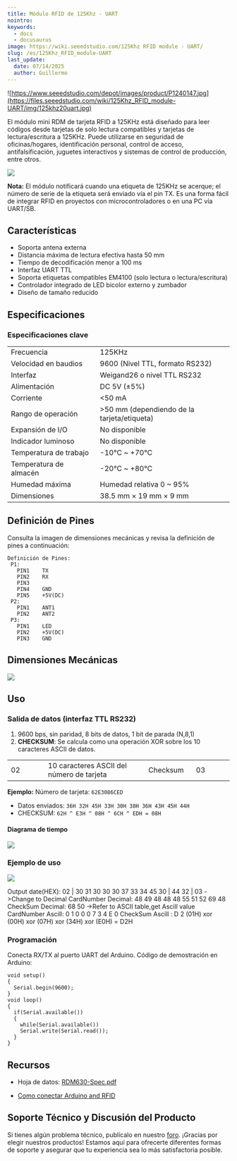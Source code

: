 ```yaml
---
title: Módulo RFID de 125Khz - UART
nointro:
keywords:
  - docs
  - docusaurus
image: https://wiki.seeedstudio.com/125Khz RFID module - UART/
slug: /es/125Khz_RFID_module-UART
last_update:
  date: 07/14/2025
  author: Guillermo
---
```

![https://www.seeedstudio.com/depot/images/product/P1240147.jpg](https://files.seeedstudio.com/wiki/125Khz_RFID_module-UART/img/125khz20uart.jpg)

El módulo mini RDM de tarjeta RFID a 125KHz está diseñado para leer códigos desde tarjetas de solo lectura compatibles y tarjetas de lectura/escritura a 125KHz. Puede utilizarse en seguridad de oficinas/hogares, identificación personal, control de acceso, antifalsificación, juguetes interactivos y sistemas de control de producción, entre otros.

[![](https://files.seeedstudio.com/wiki/Seeed-WiKi/docs/images/300px-Get_One_Now_Banner-ragular.png)](https://www.seeedstudio.com/125Khz-RFID-module-UART-p-171.html)

**Nota:** El módulo notificará cuando una etiqueta de 125KHz se acerque; el número de serie de la etiqueta será enviado vía el pin TX. Es una forma fácil de integrar RFID en proyectos con microcontroladores o en una PC vía UART/SB.

##   Características

*   Soporta antena externa
*   Distancia máxima de lectura efectiva hasta 50 mm
*   Tiempo de decodificación menor a 100 ms
*   Interfaz UART TTL
*   Soporta etiquetas compatibles EM4100 (solo lectura o lectura/escritura)
*   Controlador integrado de LED bicolor externo y zumbador
*   Diseño de tamaño reducido

##   Especificaciones

###   Especificaciones clave

<table>
<tr>
<td width="300px">Frecuencia</td>
<td width="500px">125KHz</td>
</tr>
<tr>
<td>Velocidad en baudios</td>
<td>9600 (Nivel TTL, formato RS232)</td>
</tr>
<tr>
<td>Interfaz</td>
<td>Weigand26 o nivel TTL RS232</td>
</tr>
<tr>
<td>Alimentación</td>
<td>DC 5V (±5%)</td>
</tr>
<tr>
<td>Corriente</td>
<td>&lt;50 mA</td>
</tr>
<tr>
<td>Rango de operación</td>
<td>&gt;50 mm (dependiendo de la tarjeta/etiqueta)</td>
</tr>
<tr>
<td>Expansión de I/O</td>
<td>No disponible</td>
</tr>
<tr>
<td>Indicador luminoso</td>
<td>No disponible</td>
</tr>
<tr>
<td>Temperatura de trabajo</td>
<td>-10℃ ~ +70℃</td>
</tr>
<tr>
<td>Temperatura de almacén</td>
<td>-20℃ ~ +80℃</td>
</tr>
<tr>
<td>Humedad máxima</td>
<td>Humedad relativa 0 ~ 95%</td>
</tr>
<tr>
<td>Dimensiones</td>
<td>38.5 mm × 19 mm × 9 mm</td>
</tr>
</table>

##   Definición de Pines

Consulta la imagen de dimensiones mecánicas y revisa la definición de pines a continuación:

```
Definición de Pines:
 P1:
   PIN1    TX
   PIN2    RX
   PIN3
   PIN4    GND
   PIN5    +5V(DC)
 P2:
   PIN1    ANT1
   PIN2    ANT2
 P3:
   PIN1    LED
   PIN2    +5V(DC)
   PIN3    GND
```

##   Dimensiones Mecánicas

![](https://files.seeedstudio.com/wiki/125Khz_RFID_module-UART/img/RFID-wiegand-dimen.JPG)

##   Uso

###   Salida de datos (interfaz TTL RS232)

1.  9600 bps, sin paridad, 8 bits de datos, 1 bit de parada (N,8,1)
2.  **CHECKSUM**: Se calcula como una operación XOR sobre los 10 caracteres ASCII de datos.

<table>
  <tr>
    <td width="100px">02</td>
    <td width="300px">10 caracteres ASCII del número de tarjeta</td>
    <td width="100px">Checksum</td>
    <td width="100px">03</td>
  </tr>
</table>

**Ejemplo:** Número de tarjeta: `62E3086CED`

- Datos enviados: `36H 32H 45H 33H 30H 38H 36H 43H 45H 44H`
- CHECKSUM: `62H ^ E3H ^ 08H ^ 6CH ^ EDH = 08H`

####   Diagrama de tiempo

![](https://files.seeedstudio.com/wiki/125Khz_RFID_module-UART/img/RFID-wiegand-time-seq.JPG)

###   Ejemplo de uso

![](https://files.seeedstudio.com/wiki/125Khz_RFID_module-UART/img/125k_RFID_uasge.JPG)

Output date(HEX): 02 | 30 31 30 30 30 37 33 34 45 30 | 44 32 | 03
-&gt;Change to Decimal
CardNumber Decimal: 48 49 48 48 48 55 51 52 69 48
CheckSum Decimal: 68 50
-&gt;Refer to ASCII table,get Ascill value
CardNumber Ascill: 0 1 0 0 0 7 3 4 E 0
CheckSum Ascill : D 2
(01H) xor (00H) xor (07H) xor (34H) xor (E0H) = D2H

###   Programación

Conecta RX/TX al puerto UART del Arduino. Código de demostración en Arduino:

```
void setup()
{
  Serial.begin(9600);
}
void loop()
{
  if(Serial.available())
  {
    while(Serial.available())
    Serial.write(Serial.read());
  }
}
```

##   Recursos

*   Hoja de datos: [RDM630-Spec.pdf](https://files.seeedstudio.com/wiki/125Khz_RFID_module-UART/res/RDM630-Spec.pdf)

*   [Como conectar Arduino and RFID](https://www.instructables.com/id/Arduino-and-RFID-from-seeedstudio/)

## Soporte Técnico y Discusión del Producto
 Si tienes algún problema técnico, publícalo en nuestro [foro](http://forum.seeedstudio.com/). 
¡Gracias por elegir nuestros productos! Estamos aquí para ofrecerte diferentes formas de soporte y asegurar que tu experiencia sea lo más satisfactoria posible.

<div class="button_tech_support_container">
<a href="https://forum.seeedstudio.com/" class="button_forum"></a> 
<a href="https://www.seeedstudio.com/contacts" class="button_email"></a>
</div>

<div class="button_tech_support_container">
<a href="https://discord.gg/eWkprNDMU7" class="button_discord"></a> 
<a href="https://github.com/Seeed-Studio/wiki-documents/discussions/69" class="button_discussion"></a>
</div>